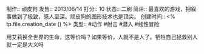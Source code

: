
制作:: 顽皮狗
发售:: 2013/06/14
打分:: 10
状态:: 二刷
简评:: 最喜欢的游戏，把叙事做到了极致，感人至深。顽皮狗的图形技术也是顶尖。
创建时间:: <% tp.file.creation_date () %>
类型:: #动作 #射击 #潜入 #线性冒险

用艾莉换全世界的生命，这等价吗？如果等价，人就不是人了。牺牲自己拯救别人就一定是大义吗